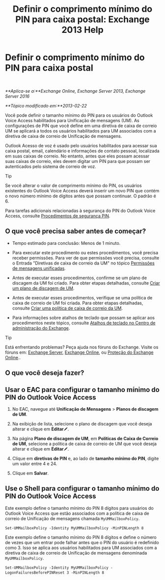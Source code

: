 ﻿---
title: 'Definir o comprimento mínimo do PIN para caixa postal: Exchange 2013 Help'
TOCTitle: Definir o comprimento mínimo do PIN para caixa postal
ms:assetid: b2ecab54-42e6-45af-8322-615cc1f68dd9
ms:mtpsurl: https://technet.microsoft.com/pt-br/library/Bb124271(v=EXCHG.150)
ms:contentKeyID: 50556264
ms.date: 05/22/2018
mtps_version: v=EXCHG.150
ms.translationtype: MT
---

# Definir o comprimento mínimo do PIN para caixa postal

 

_**Aplica-se a:**Exchange Online, Exchange Server 2013, Exchange Server 2016_

_**Tópico modificado em:**2013-02-22_

Você pode definir o tamanho mínimo do PIN para os usuários do Outlook Voice Access habilitados para Unificação de mensagens (UM). As configurações de PIN que você define em uma diretiva de caixa de correio UM se aplicará a todos os usuários habilitados para UM associados com a diretiva de caixa de correio de Unificação de mensagens.

Outlook Acesso de voz é usado pelo usuários habilitados para acessar sua caixa postal, email, calendário e informações de contato pessoal, localizada em suas caixas de correio. No entanto, antes que eles possam acessar suas caixas de correio, eles devem digitar um PIN para que possam ser autenticados pelo sistema de correio de voz.


> [!TIP]
> Se você alterar o valor de comprimento mínimo do PIN, os usuários existentes do Outlook Voice Access deverá inserir um novo PIN que contém o novo número mínimo de dígitos antes que possam continuar. O padrão é 6.



Para tarefas adicionais relacionadas à segurança do PIN do Outlook Voice Access, consulte [Procedimentos de segurança PIN](pin-security-procedures-exchange-2013-help.md).

## O que você precisa saber antes de começar?

  - Tempo estimado para conclusão: Menos de 1 minuto.

  - Para executar este procedimento ou estes procedimentos, você precisa receber permissões. Para ver de que permissões você precisa, consulte o Entrada "Diretivas de caixa de correio da UM" no tópico [Permissões de mensagens unificadas](unified-messaging-permissions-exchange-2013-help.md).

  - Antes de executar esses procedimentos, confirme se um plano de discagem da UM foi criado. Para obter etapas detalhadas, consulte [Criar um plano de discagem de UM](create-a-um-dial-plan-exchange-2013-help.md).

  - Antes de executar esses procedimentos, verifique se uma política de caixa de correio de UM foi criada. Para obter etapas detalhadas, consulte [Criar uma política de caixa de correio da UM](create-a-um-mailbox-policy-exchange-2013-help.md).

  - Para informações sobre atalhos de teclado que possam se aplicar aos procedimentos neste tópico, consulte [Atalhos de teclado no Centro de administração do Exchange](keyboard-shortcuts-in-the-exchange-admin-center-exchange-online-protection-help.md).


> [!TIP]
> Está enfrentando problemas? Peça ajuda nos fóruns do Exchange. Visite os fóruns em: <A href="https://go.microsoft.com/fwlink/p/?linkid=60612">Exchange Server</A>, <A href="https://go.microsoft.com/fwlink/p/?linkid=267542">Exchange Online</A>, ou <A href="https://go.microsoft.com/fwlink/p/?linkid=285351">Proteção do Exchange Online</A>..



## O que você deseja fazer?

## Usar o EAC para configurar o tamanho mínimo do PIN do Outlook Voice Access

1.  No EAC, navegue até **Unificação de Mensagens** \> **Planos de discagem de UM**.

2.  Na exibição de lista, selecione o plano de discagem que você deseja alterar e clique em **Editar**![Ícone de edição](images/JJ218640.6f53ccb2-1f13-4c02-bea0-30690e6ea71d(EXCHG.150).gif "Ícone de edição").

3.  Na página **Plano de discagem de UM**, em **Políticas de Caixa de Correio de UM**, selecione a política de caixa de correio de UM que você deseja alterar e clique em **Editar**![Ícone de edição](images/JJ218640.6f53ccb2-1f13-4c02-bea0-30690e6ea71d(EXCHG.150).gif "Ícone de edição").

4.  Clique em **diretivas de PIN** e, ao lado de **tamanho mínimo do PIN**, digite um valor entre 4 e 24.

5.  Clique em **Salvar**.

## Use o Shell para configurar o tamanho mínimo do PIN do Outlook Voice Access

Este exemplo define o tamanho mínimo do PIN 8 dígitos para usuários do Outlook Voice Access que estão associados com a política de caixa de correio de Unificação de mensagens chamada `MyUMMailboxPolicy`.

    Set-UMMailboxPolicy -Identity MyUMMailboxPolicy -MinPINLength 8

Este exemplo define o tamanho mínimo do PIN 8 dígitos e define o número de vezes que um entrar pode falhar antes que o PIN do usuário é redefinido como 3. Isso se aplica aos usuários habilitados para UM associados com a diretiva de caixa de correio de Unificação de mensagens denominada `MyUMMailboxPolicy`.

    Set-UMMailboxPolicy -Identity MyUMMailboxPolicy -LogonFailuresBeforePINReset 3 -MinPINLength 8

